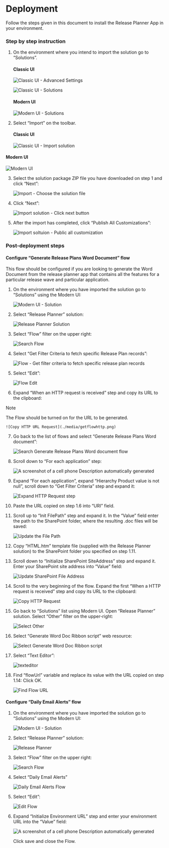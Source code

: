 # Deployment

Follow the steps given in this document to install the Release Planner App in your environment.

### Step by step instruction

1.  On the environment where you intend to import the solution go to
    “Solutions”.  
    #### Classic UI
    

    ![Classic UI - Advanced Settings](./media/classicui-advancedsetting.png)

    ![Classic UI - Solutions](./media/classicui-solutions.png)

    #### Modern UI
    

    ![Modern UI - Solutions](./media/modernui-solutions.png)

2.  Select “Import” on the toolbar.  
    #### Classic UI
    

    ![Classic UI - Import solution](./media/classicui-import.png)

  
   #### Modern UI  
   
   ![Modern UI](./media/import.png)



3.  Select the solution package ZIP file you have downloaded on step 1 and click
    “Next”:  
    

    ![Import - Choose the solution file](./media/import-choosefile.png)

4.  Click “Next”:  
    

    ![Import solution - Click next button](./media/import-next.png)

5.  After the import has completed, click “Publish All Customizations”:  
    

    ![Import soltuion - Public all customization](./media/import-publishall.png)

### Post-deployment steps

#### Configure “Generate Release Plans Word Document” flow

This flow should be configured if you are looking to generate the Word Document
from the release planner app that contains all the features for a particular
release wave and particular application.

1.  On the environment where you have imported the solution go to “Solutions”
    using the Modern UI:  
    

    ![Modern UI - Solution](./media/modernui-solutions.png)

2.  Select “Release Planner” solution:  
    

    ![Release Planner Solution](./media/releaseplanner.png)

3.  Select “Flow” filter on the upper right:  
    

    ![Search Flow](./media/search-flow.png)

4.  Select “Get Filter Criteria to fetch specific Release Plan records”:  
    

    ![Flow - Get filter criteria to fetch specific release plan records](./media/getfiltercriteria.png)

5.  Select “Edit”:  
    

    ![Flow Edit](./media/flow-edit.png)

6.  Expand “When an HTTP request is received” step and copy its URL to the
    clipboard:  
    
 > [!NOTE]
 > The Flow should be turned on for the URL to be generated.
    

    ![Copy HTTP URL Request](./media/getflowhttp.png)

7.  Go back to the list of flows and select “Generate Release Plans Word
    document”:  
    

    ![Search Generate Release Plans Word document flow](./media/searchgeneratereleaseplan.png)

8.  Scroll down to “For each application” step:  
    

    ![A screenshot of a cell phone Description automatically generated](./media/scroll-for-each-app.png)

9.  Expand “For each application”, expand “Hierarchy Product value is not null”,
    scroll down to “Get Filter Criteria” step and expand it:  
    

    ![Expand HTTP Request step](./media/expand.jpg)

10. Paste the URL copied on step 1.6 into “URI” field.

11. Scroll up to “Init FilePath” step and expand it. In the “Value” field enter
    the path to the SharePoint folder, where the resulting .doc files will be
    saved:  
    

    ![Update the File Path](./media/initfilepath.jpg)

12. Copy “HTML.htm” template file (supplied with the Release Planner solution)
    to the SharePoint folder you specified on step 1.11.

13. Scroll down to “Initialize SharePoint SiteAddress” step and expand it. Enter
    your SharePoint site address into “Value” field:  
    

    ![Update SharePoint File Address](./media/initsharepointfileaddress.jpg)

14. Scroll to the very beginning of the flow. Expand the first “When a HTTP
    request is received” step and copy its URL to the clipboard:  
    

    ![Copy HTTP Request](./media/copyhttprequest.png)

15. Go back to “Solutions” list using Modern UI. Open “Release Planner”
    solution. Select “Other” filter on the upper-right:  
    

    ![Select Other](./media/select-other.png)

16. Select “Generate Word Doc Ribbon script” web resource:  
    

    ![Select Generate Word Doc Ribbon script](./media/select-generate-word-script.png)

17. Select “Text Editor”:  
    

    ![texteditor](./media/texteditor.png)

18. Find “flowUrl” variable and replace its value with the URL copied on step
    1.14:  Click OK.
    

    ![Find Flow URL](./media/find-flow-url.jpg)

#### Configure “Daily Email Alerts” flow

1.  On the environment where you have imported the solution go to “Solutions”
    using the Modern UI:  
    

    ![Modern UI - Solution](./media/modernui-solutions.png)

2.  Select “Release Planner” solution:  
    

    ![Release Planner](./media/releaseplanner.png)

3.  Select “Flow” filter on the upper right:  
    

    ![Search Flow](./media/search-flow.png)

4.  Select “Daily Email Alerts”  
    

    ![Daily Email Alerts Flow](./media/dailyemailalert.png)

5.  Select “Edit”:  
    

    ![Edit Flow](./media/edit-flow.png)

6.  Expand “Initialize Environment URL” step and enter your environment URL into
    the “Value” field:  
    

    ![A screenshot of a cell phone Description automatically generated](./media/environmenturl.jpg)

    Click save and close the Flow.

